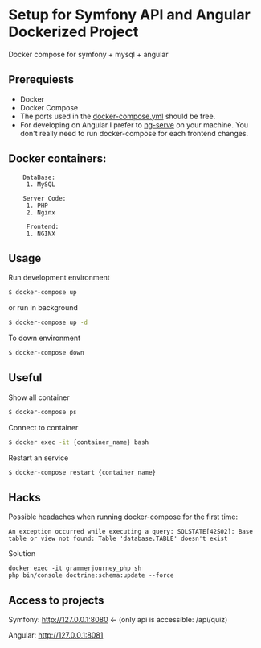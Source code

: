
# Setup for Symfony API and Angular Dockerized Project
Docker compose for symfony + mysql + angular

## **Prerequiests**
- Docker
- Docker Compose
- The ports used in the [docker-compose.yml](https://github.com/lboecker/GrammatikTestTiedemann/blob/master/dev-ops/docker-compose.yml) should be free.
- For developing on Angular I prefer to [ng-serve](https://github.com/angular/angular-cli/wiki/serve) on your machine. You don't really need to run docker-compose for each frontend changes.

## Docker containers:

		DataBase:
		 1. MySQL
		
		Server Code:
		 1. PHP
		 2. Nginx
	 
		 Frontend:
		 1. NGINX


Usage
-----
Run development environment
```bash
$ docker-compose up
```
or run in background
```bash
$ docker-compose up -d
```
To down environment
```bash
$ docker-compose down
```
Useful
------
Show all container
```bash
$ docker-compose ps
```
Connect to container
```bash
$ docker exec -it {container_name} bash
```
Restart an service
```bash
$ docker-compose restart {container_name}
```

Hacks
-----
Possible headaches when running docker-compose for the first time:

```
An exception occurred while executing a query: SQLSTATE[42S02]: Base table or view not found: Table 'database.TABLE' doesn't exist
```
Solution

```
docker exec -it grammerjourney_php sh
php bin/console doctrine:schema:update --force
```

Access to projects
------------------
Symfony: http://127.0.0.1:8080 <- (only api is accessible: /api/quiz)

Angular: http://127.0.0.1:8081
